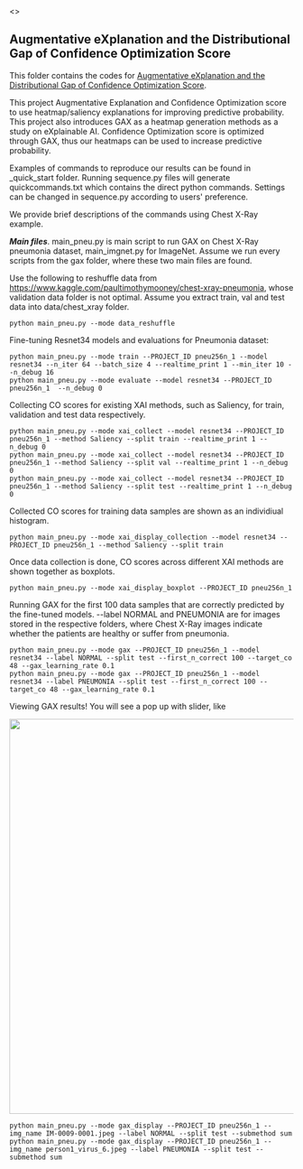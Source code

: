 <<This project is currently due to be updated. Current version will be deprecated soon>>

## Augmentative eXplanation and the Distributional Gap of Confidence Optimization Score

This folder contains the codes for [Augmentative eXplanation and the Distributional Gap of Confidence Optimization Score](https://arxiv.org/abs/2201.00009).

This project Augmentative Explanation and Confidence Optimization score to use heatmap/saliency explanations for improving predictive probability. This project also introduces GAX as a heatmap generation methods as a study on eXplainable AI. Confidence Optimization score is optimized through GAX, thus our heatmaps can be used to increase predictive probability.

Examples of commands to reproduce our results can be found in _quick_start folder. Running sequence.py files will generate quickcommands.txt which contains the direct python commands. Settings can be changed in sequence.py according to users' preference.

We provide brief descriptions of the commands using Chest X-Ray example. 

***Main files***. main_pneu.py is main script to run GAX on Chest X-Ray pneumonia dataset, main_imgnet.py for ImageNet. Assume we run every scripts from the gax folder, where these two main files are found.


Use the following to reshuffle data from https://www.kaggle.com/paultimothymooney/chest-xray-pneumonia, whose validation data folder is not optimal. Assume you extract train, val and test data into data/chest_xray folder.
```
python main_pneu.py --mode data_reshuffle
```

Fine-tuning Resnet34 models and evaluations for Pneumonia dataset:
```
python main_pneu.py --mode train --PROJECT_ID pneu256n_1 --model resnet34 --n_iter 64 --batch_size 4 --realtime_print 1 --min_iter 10 --n_debug 16
python main_pneu.py --mode evaluate --model resnet34 --PROJECT_ID pneu256n_1  --n_debug 0
```

Collecting CO scores for existing XAI methods, such as Saliency, for train, validation and test data respectively.
```
python main_pneu.py --mode xai_collect --model resnet34 --PROJECT_ID pneu256n_1 --method Saliency --split train --realtime_print 1 --n_debug 0
python main_pneu.py --mode xai_collect --model resnet34 --PROJECT_ID pneu256n_1 --method Saliency --split val --realtime_print 1 --n_debug 0
python main_pneu.py --mode xai_collect --model resnet34 --PROJECT_ID pneu256n_1 --method Saliency --split test --realtime_print 1 --n_debug 0
```

Collected CO scores for training data samples are shown as an individiual histogram.
```
python main_pneu.py --mode xai_display_collection --model resnet34 --PROJECT_ID pneu256n_1 --method Saliency --split train
```

Once data collection is done, CO scores across different XAI methods are shown together as boxplots.
```
python main_pneu.py --mode xai_display_boxplot --PROJECT_ID pneu256n_1
```

Running GAX for the first 100 data samples that are correctly predicted by the fine-tuned models. --label NORMAL and PNEUMONIA are for images stored in the respective folders, where Chest X-Ray images indicate whether the patients are healthy or suffer from pneumonia.
```
python main_pneu.py --mode gax --PROJECT_ID pneu256n_1 --model resnet34 --label NORMAL --split test --first_n_correct 100 --target_co 48 --gax_learning_rate 0.1
python main_pneu.py --mode gax --PROJECT_ID pneu256n_1 --model resnet34 --label PNEUMONIA --split test --first_n_correct 100 --target_co 48 --gax_learning_rate 0.1
```

Viewing GAX results! You will see a pop up with slider, like 

<img src="_quick_start/demo_img.PNG" width="700px">

```
python main_pneu.py --mode gax_display --PROJECT_ID pneu256n_1 --img_name IM-0009-0001.jpeg --label NORMAL --split test --submethod sum
python main_pneu.py --mode gax_display --PROJECT_ID pneu256n_1 --img_name person1_virus_6.jpeg --label PNEUMONIA --split test --submethod sum
```
